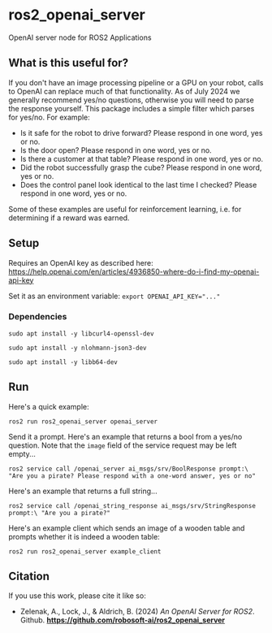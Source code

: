 # ros2_openai_server

OpenAI server node for ROS2 Applications

## What is this useful for?

If you don't have an image processing pipeline or a GPU on your robot, calls to OpenAI can replace much of that functionality. As of July 2024 we generally recommend yes/no questions, otherwise you will need to parse the response yourself. This package includes a simple filter which parses for yes/no. For example:

- Is it safe for the robot to drive forward? Please respond in one word, yes or no.
- Is the door open? Please respond in one word, yes or no.
- Is there a customer at that table? Please respond in one word, yes or no.
- Did the robot successfully grasp the cube?  Please respond in one word, yes or no.
- Does the control panel look identical to the last time I checked? Please respond in one word, yes or no.

Some of these examples are useful for reinforcement learning, i.e. for determining if a reward was earned.

## Setup

Requires an OpenAI key as described here: https://help.openai.com/en/articles/4936850-where-do-i-find-my-openai-api-key

Set it as an environment variable: `export OPENAI_API_KEY="..."`

### Dependencies

`sudo apt install -y libcurl4-openssl-dev`

`sudo apt install -y nlohmann-json3-dev`

`sudo apt install -y libb64-dev`

## Run

Here's a quick example:

`ros2 run ros2_openai_server openai_server`

Send it a prompt. Here's an example that returns a bool from a yes/no question. Note that the `image` field of the service request may be left empty...

`ros2 service call /openai_server ai_msgs/srv/BoolResponse prompt:\ "Are you a pirate? Please respond with a one-word answer, yes or no"`

Here's an example that returns a full string...

`ros2 service call /openai_string_response ai_msgs/srv/StringResponse prompt:\ "Are you a pirate?"`

Here's an example client which sends an image of a wooden table and prompts whether it is indeed a wooden table:

`ros2 run ros2_openai_server example_client`

## Citation

If you use this work, please cite it like so:

 - Zelenak, A., Lock, J., & Aldrich, B. (2024) *An OpenAI Server for ROS2*. Github. **https://github.com/robosoft-ai/ros2_openai_server**
